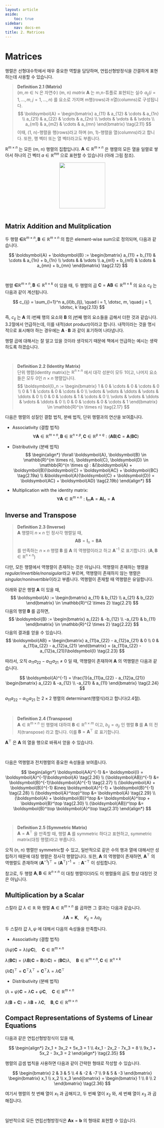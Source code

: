 ```yaml
---
layout: article
aside:
    toc: true
sidebar:
    nav: docs-en
title: 2. Matrices
---
```


# Matrices

행렬은 선형대수학에서 매우 중요한 역할을 담당하며, 연립선형방정식을 간결하게 표현하는데 사용할 수 있습니다.

> **Definition 2.1 (Matrix)**
> <br>
> ($m, m \in \mathbb{N}$ 은 자연수) (m, n) *matrix* $\boldsymbol{A}$ 는 m,n-튜플로 표현되는 실수 $a_{ij} (i = 1, \dotsc, m, j = 1, \dotsc, n)$ 를 요소로 가지며 m행(rows)과 n열(columns)로 구성됩니다.
> $$ \boldsymbol{A} = \begin{bmatrix} a_{11} & a_{12} & \cdots & a_{1n} \\ a_{21} & a_{22} & \cdots & a_{2n} \\ \vdots & \vdots & & \vdots \\ a_{m1} & a_{m2} & \cdots & a_{mn} \end{bmatrix} \tag{2.11} $$
> 이때, (1, n)-행렬을 행(rows)라고 하며 (m, 1)-행렬을 열(columns)라고 합니다. 또한, 행 벡터 또는 열 벡터라고도 부릅니다.

$\mathbb{R}^{m \times n}$ 는 모든 (m, n) 행렬의 집합입니다. $\boldsymbol{A} \in \mathbb{R}^{m \times n}$ 은 행렬의 모든 열을 일렬로 쌓아서 하나의 긴 벡터 $a \in \mathbb{R}^{mn}$ 으로 표현할 수 있습니다 (아래 그림 참조).

<div align="center"><img src="{{ site.baseurl }}/assets/images/figures/figure2.4.png" height=150px></div>

<br>

## Matrix Addition and Mulitplication

두 행렬 $\boldsymbol \in \mathbb{R}^{m \times n}, \boldsymbol{B} \in \mathbb{R}^{m \times n}$ 의 합은 element-wise sum으로 정의되며, 다음과 같습니다.

$$ \boldsymbol{A} + \boldsymbol{B} := \begin{bmatrix} a_{11} + b_{11} & \cdots & a_{1n} + b_{1n} \\ \vdots & & \vdots \\ a_{m1} + b_{m1} & \cdots & a_{mn} + b_{mn} \end{bmatrix} \tag{2.12} $$

<br>

행렬 $\boldsymbol \in \mathbb{R}^{m \times n}, \boldsymbol{B} \in \mathbb{R}^{n \times k}$ 이 있을 때, 두 행렬의 곱 $\boldsymbol{C} = \boldsymbol{AB} \in \mathbb{R}^{m \times k}$ 의 요소 $c_{ij}$ 는 다음과 같이 계산됩니다.

$$ c_{ij} = \sum_{l=1}^n a_{il}b_{lj}, \quad i = 1, \dotsc, m, \quad j = 1, \dotsc, k \tag{2.13} $$

즉, $c_{ij}$ 는 $\boldsymbol{A}$ 의 i번째 행의 요소와 $\boldsymbol{B}$ 의 j번째 행의 요소들을 곱해서 더한 것과 같습니다. 3.2절에서 언급하는데, 이를 내적(dot product)이라고 합니다. 내적이라는 것을 명시적으로 표시해야 하는 경우에는 $\boldsymbol{A}\cdot\boldsymbol{B}$ 과 같이 표기하여 나타냅니다.

행렬 곱에 대해서는 잘 알고 있을 것이라 생각되기 때문에 책에서 언급하는 예시는 생략하도록 하겠습니다.

<br>

> **Definition 2.2 (Identity Matrix)**
> <br>
> 단위 행렬(identity matrix)는 $\mathbb{R}^{n \times n}$ 에서 대각 성분이 모두 1이고, 나머지 요소들은 모두 0인 $n \times n$ 행렬입니다.
> $$ \boldsymbol{I}_n := \begin{bmatrix} 1 & 0 & \cdots & 0 & \cdots & 0 \\ 0 & 1 & \cdots & 0 & \cdots & 0 \\ \vdots & \vdots & \ddots & \vdots & \ddots & 0 \\ 0 & 0 & \cdots & 1 & \cdots & 0 \\ \vdots & \vdots & \ddots & \vdots & \ddots & 0 \\ 0 & 0 & \cdots & 0 & \cdots & 1 \end{bmatrix} \in \mathbb{R}^{n \times n} \tag{2.17} $$

다음은 행렬의 성질인 결합 법칙, 분배 법칙, 단위 행렬과의 연산을 보여줍니다.
<br>
- Associativity (결합 법칙)
$$ \forall \boldsymbol{A} \in \mathbb{R}^{m \times n}, \boldsymbol{B} \in \mathbb{R}^{n \times p}, \boldsymbol{C} \in \mathbb{R}^{p \times q} : (\boldsymbol{AB})\boldsymbol{C} = \boldsymbol{A}(\boldsymbol{BC}) \tag{2.18} $$

- Distributivity (분배 법칙)
$$ \begin{align*} \forall \boldsymbol{A}, \boldsymbol{B} \in \mathbb{R}^{m \times n}, \boldsymbol{C}, \boldsymbol{D} \in \mathbb{R}^{n \times q} : &(\boldsymbol{A} + \boldsymbol{B})\boldsymbol{C} = \boldsymbol{AC} + \boldsymbol{BC} \tag{2.19a} \\ &\boldsymbol{A}(\boldsymbol{C} + \boldsymbol{D}) = \boldsymbol{AC} + \boldsymbol{AD} \tag{2.19b} \end{align*} $$

- Multiplication with the identity matrix:
$$ \forall \boldsymbol{A} \in \mathbb{R}^{m \times n} : \boldsymbol{I}_m \boldsymbol{A} = \boldsymbol{AI}_n = \boldsymbol{A} \tag{2.20} $$

## Inverse and Transpose

> **Definition 2.3 (Inverse)**
> <br>
> $\boldsymbol{A}$ 행렬이 $n \times n$ 인 정사각 행렬일 때,
> $$ \boldsymbol{AB} = \boldsymbol{I}_n = \boldsymbol{BA} $$
> 를 만족하는 $n \times n$ 행렬 $\boldsymbol{B}$ 를 $\boldsymbol{A}$ 의 역행렬이라고 하고 $\boldsymbol{A}^{-1}$ 로 표기합니다. ($\boldsymbol{A}, \boldsymbol{B} \in \mathbb{R}^{n \times n}$)

다만, 모든 행렬에서 역행렬이 존재하는 것은 아닙니다. 역행렬이 존재하는 행렬을 *regular/invertible/nonsigular*라고 부르며, 역행렬이 존재하지 않는 행렬은 *singular/noninvertible*이라고 부릅니다. 역행렬이 존재할 때 역행렬은 유일합니다.

아래와 같은 행렬 $\boldsymbol{A}$ 이 있을 때,
$$ \boldsymbol{A} := \begin{bmatrix} a_{11} & b_{12} \\ a_{21} & b_{22} \end{bmatrix} \in \mathbb{R}^{2 \times 2} \tag{2.21} $$
다음의 행렬 $\boldsymbol{B}$ 를 곱하면,
$$ \boldsymbol{B} := \begin{bmatrix} a_{22} & -b_{12} \\ -a_{21} & b_{11} \end{bmatrix} \in \mathbb{R}^{2 \times 2} \tag{2.22} $$
다음의 결과를 얻을 수 있습니다.
$$ \boldsymbol{AB} = \begin{bmatrix} a_{11}a_{22} - a_{12}a_{21} & 0 \\ 0 & a_{11}a_{22} - a_{12}a_{21} \end{bmatrix} = (a_{11}a_{22} - a_{12}a_{21})\boldsymbol{I} \tag{2.23} $$

따라서, 오직 $a_{11}a_{22} - a_{12}a_{21} \neq 0$ 일 때, 역행렬이 존재하며 $\boldsymbol{A}$ 의 역행렬은 다음과 같습니다.

$$ \boldsymbol{A}^{-1} = \frac{1}{a_{11}a_{22} - a_{12}a_{21}} \begin{bmatrix} a_{22} & -a_{12} \\ -a_{21} & a_{11} \end{bmatrix} \tag{2.24} $$

$a_{11}a_{22} - a_{12}a_{21}$ 는 $2\times2$ 행렬의 determinant(행렬식)라고 합니다(2.4절).

<br>

> **Definition 2.4 (Transpose)**
> <br>
> $\boldsymbol{A} \in \mathbb{R}^{m \times n}$ 인 행렬에 대하여 $\boldsymbol{B} \in \mathbb{R}^{n \times m}$ 이고, $b_{ij} = a_{ji}$ 인 행렬 $\boldsymbol{B}$ 를 $\boldsymbol{A}$ 의 전치(transpose) 라고 합니다. 이를 $\boldsymbol{B} = \boldsymbol{A}^\top$ 로 표기합니다.

$\boldsymbol{A}^\top$ 은 $\boldsymbol{A}$ 의 열을 행으로 바꿔서 얻을 수 있습니다.

<br>

다음은 역행렬과 전치행렬의 중요한 속성들을 보여줍니다.

$$ \begin{align*} \boldsymbol{AA}^{-1} &= \boldsymbol{I} = \boldsymbol{A}^{-1}\boldsymbol{A} \tag{2.26} \\ (\boldsymbol{AB})^{-1} &= \boldsymbol{B}^{-1}\boldsymbol{A}^{-1} \tag{2.27} \\ (\boldsymbol{A} + \boldsymbol{B})^{-1} &\neq \boldsymbol{A}^{-1} + \boldsymbol{B}^{-1} \tag{2.28} \\ (\boldsymbol{A}^\top)^\top &= \boldsymbol{A} \tag{2.29} \\ (\boldsymbol{A} + \boldsymbol{B})^\top &= \boldsymbol{A}^\top + \boldsymbol{B}^\top \tag{2.30} \\ (\boldsymbol{AB})^\top &= \boldsymbol{B}^\top \boldsymbol{A}^\top \tag{2.31} \end{align*} $$

<br>

> **Definition 2.5 (Symmetric Matrix)**
> <br>
> $\boldsymbol{A} = \boldsymbol{A}^\top$ 을 만족할 때, 행렬 $\boldsymbol{A}$ 를 symmetric 하다고 표현하고, symmetric matrix(대칭 행렬)라고 부릅니다.

오직 (n, n) 행렬만 symmetric할 수 있고, 일반적으로 같은 수의 행과 열에 대해서만 성립하기 때문에 대칭 행렬은 정사각 행렬입니다. 또한, $\boldsymbol{A}$ 의 역행렬이 존재하면, $\boldsymbol{A}^\top$ 의 역행렬도 존재하며 $(\boldsymbol{A}^{-1})^\top = (\boldsymbol{A}^\top)^{-1} =: \boldsymbol{A}^{-\top}$ 이 성립합니다.

참고로, 두 행렬 $\boldsymbol{A}, \boldsymbol{B} \in \mathbb{R}^{n \times n}$ 이 대칭 행렬이더라도 이 행렬들의 곱도 항상 대칭인 것은 아닙니다.

## Multiplication by a Scalar

스칼라 값 $\lambda \in \mathbb{R}$ 와 행렬 $\boldsymbol{A} \in \mathbb{R}^{m \times n}$ 를 곱하면 그 결과는 다음과 같습니다.

$$ \lambda \boldsymbol{A} = \boldsymbol{K}, \quad K_{ij} = \lambda a_{ij}$$

두 스칼라 값 $\lambda, \psi$ 에 대해서 다음의 속성들을 만족합니다.

- Associativity (결합 법칙)

$(\lambda \psi)\boldsymbol{C} = \lambda(\psi \boldsymbol{C}), \quad \boldsymbol{C} \in \mathbb{R}^{m \times n}$

$\lambda(\boldsymbol{BC}) = (\lambda\boldsymbol{B})\boldsymbol{C} = \boldsymbol{B}(\lambda\boldsymbol{C}) = (\boldsymbol{BC})\lambda, \quad \boldsymbol{B} \in \mathbb{R}^{m \times n}, \boldsymbol{C} \in \mathbb{R}^{n \times k}$

$(\lambda\boldsymbol{C})^\top = \boldsymbol{C}^\top \lambda^\top = \boldsymbol{C}^\top \lambda = \lambda\boldsymbol{C}^\top$

- Distributivity (분배 법칙)

$(\lambda + \psi)\boldsymbol{C} = \lambda\boldsymbol{C} + \psi\boldsymbol{C}, \quad \boldsymbol{C} \in \mathbb{R}^{m \times n}$

$\lambda(\boldsymbol{B} + \boldsymbol{C}) = \lambda\boldsymbol{B} + \lambda\boldsymbol{C}, \quad \boldsymbol{B}, \boldsymbol{C} \in \mathbb{R}^{m \times n}$

## Compact Representations of Systems of Linear Equations

다음과 같은 연립선형방정식이 있을 때,

$$ \begin{align*} 2x_1 + 3x_2 + 5x_3 = 1 \\ 4x_1 - 2x_2 - 7x_3 = 8 \\ 9x_1 + 5x_2 - 3x_3 = 2 \end{align*} \tag{2.35} $$

행렬의 곱셈 법칙을 사용하면 다음과 같이 간략한 형태로 작성할 수 있습니다.

$$ \begin{bmatrix} 2 & 3 & 5 \\ 4 & -2 & -7 \\ 9 & 5 & -3 \end{bmatrix} \begin{bmatrix} x_1 \\ x_2 \\ x_3 \end{bmatrix} = \begin{bmatrix} 1 \\ 8 \\ 2 \end{bmatrix} \tag{2.36} $$

여기서 행렬의 첫 번째 열이 $x_1$ 과 곱해지고, 두 번째 열이 $x_2$ 와, 세 번째 열이 $x_3$ 과 곱해집니다.

<br>

일반적으로 모든 연립선형방정식은 $\boldsymbol{Ax} = \boldsymbol{b}$ 의 형태로 표현할 수 있습니다.